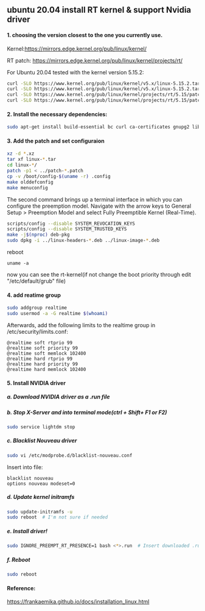 
## ubuntu 20.04 install RT kernel & support Nvidia driver 

#### 1. choosing the version closest to the one you currently use. 
   
Kernel:https://mirrors.edge.kernel.org/pub/linux/kernel/

RT patch: https://mirrors.edge.kernel.org/pub/linux/kernel/projects/rt/

For Ubuntu 20.04 tested with the kernel version 5.15.2:

```bash
curl -SLO https://www.kernel.org/pub/linux/kernel/v5.x/linux-5.15.2.tar.xz
curl -SLO https://www.kernel.org/pub/linux/kernel/v5.x/linux-5.15.2.tar.sign
curl -SLO https://www.kernel.org/pub/linux/kernel/projects/rt/5.15/patch-5.15.2-rt20.patch.xz
curl -SLO https://www.kernel.org/pub/linux/kernel/projects/rt/5.15/patch-5.15.2-rt20.patch.sign
```

#### 2. Install the necessary dependencies:
```bash
sudo apt-get install build-essential bc curl ca-certificates gnupg2 libssl-dev lsb-release libelf-dev bison flex dwarves zstd libncurses-dev
```

#### 3. Add the patch and set configuraion
```bash
xz -d *.xz
tar xf linux-*.tar
cd linux-*/
patch -p1 < ../patch-*.patch
cp -v /boot/config-$(uname -r) .config
make olddefconfig
make menuconfig
```
The second command brings up a terminal interface in which you can configure the preemption model. Navigate with the arrow keys to General Setup > Preemption Model and select Fully Preemptible Kernel (Real-Time).

```bash
scripts/config --disable SYSTEM_REVOCATION_KEYS
scripts/config --disable SYSTEM_TRUSTED_KEYS
make -j$(nproc) deb-pkg
sudo dpkg -i ../linux-headers-*.deb ../linux-image-*.deb
```
reboot
```
uname -a
```
now you can see the rt-kernel(if not change the boot priority through edit "/etc/default/grub" file)

#### 4. add reatime group
```bash
sudo addgroup realtime
sudo usermod -a -G realtime $(whoami)
```
Afterwards, add the following limits to the realtime group in /etc/security/limits.conf:
```
@realtime soft rtprio 99
@realtime soft priority 99
@realtime soft memlock 102400
@realtime hard rtprio 99
@realtime hard priority 99
@realtime hard memlock 102400
```

#### 5. Install NVIDIA driver

##### a. Download NVIDIA driver as a .run file

##### b. Stop X-Server and into terminal mode(ctrl + Shift+ F1 or F2)
```bash
sudo service lightdm stop
```
##### c. Blacklist Nouveau driver
```bash
sudo vi /etc/modprobe.d/blacklist-nouveau.conf
```
Insert into file:
```
blacklist nouveau
options nouveau modeset=0
```
##### d. Update kernel initramfs
```bash
sudo update-initramfs -u
sudo reboot  # I'm not sure if needed
```
##### e. Install driver!
```bash
sudo IGNORE_PREEMPT_RT_PRESENCE=1 bash <*>.run  # Insert downloaded .run file
```
##### f. Reboot
```bash
sudo reboot
```
#### Reference:

https://frankaemika.github.io/docs/installation_linux.html




